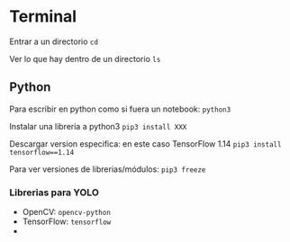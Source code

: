 # Terminal

Entrar a un directorio
`cd`

Ver lo que hay dentro de un directorio
`ls`

## Python

Para escribir en python como si fuera un notebook:
`python3`

Instalar una libreria a python3
`pip3 install XXX` 

Descargar version especifica: en este caso TensorFlow 1.14
`pip3 install tensorflow==1.14`

Para ver versiones de librerias/módulos:
`pip3 freeze`

### Librerias para YOLO
- OpenCV: `opencv-python`
- TensorFlow:  `tensorflow`
-
